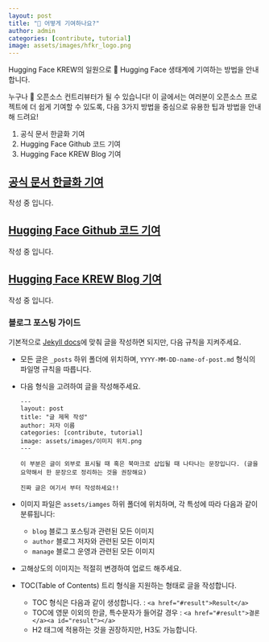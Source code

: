 ```yaml
---
layout: post
title: "🤗 어떻게 기여하나요?"
author: admin
categories: [contribute, tutorial]
image: assets/images/hfkr_logo.png
---
```


Hugging Face KREW의 일원으로 🤗 Hugging Face 생태계에 기여하는 방법을 안내합니다.

누구나 🤗 오픈소스 컨트리뷰터가 될 수 있습니다!
이 글에서는 여러분이 오픈소스 프로젝트에 더 쉽게 기여할 수 있도록, 다음 3가지 방법을 중심으로 유용한 팁과 방법을 안내해 드려요!

1. 공식 문서 한글화 기여
2. Hugging Face Github 코드 기여
3. Hugging Face KREW Blog 기여

## <a href="#docs">공식 문서 한글화 기여</a>

작성 중 입니다.

## <a href="#code">Hugging Face Github 코드 기여</a>

작성 중 입니다.

## <a href="#blog">Hugging Face KREW Blog 기여</a>

작성 중 입니다.

### 블로그 포스팅 가이드

기본적으로 [Jekyll docs](https://jekyllrb.com/docs/)에 맞춰 글을 작성하면 되지만, 다음 규칙을 지켜주세요.

- 모든 글은 `_posts` 하위 폴더에 위치하며, `YYYY-MM-DD-name-of-post.md` 형식의 파일명 규칙을 따릅니다.
- 다음 형식을 고려하여 글을 작성해주세요.

  ```
  ---
  layout: post
  title: "글 제목 작성"
  author: 저자 이름
  categories: [contribute, tutorial]
  image: assets/images/이미지 위치.png
  ---

  이 부분은 글이 외부로 표시될 때 혹은 북마크로 삽입될 때 나타나는 문장입니다. (글을 요약해서 한 문장으로 정리하는 것을 권장해요)

  진짜 글은 여기서 부터 작성하세요!!
  ```

- 이미지 파일은 `assets/iamges` 하위 폴더에 위치하며, 각 특성에 따라 다음과 같이 분류됩니다:
  - `blog` 블로그 포스팅과 관련된 모든 이미지
  - `author` 블로그 저자와 관련된 모든 이미지
  - `manage` 블로그 운영과 관련된 모든 이미지
- 고해상도의 이미지는 적절히 변경하여 업로드 해주세요.
- TOC(Table of Contents) 트리 형식을 지원하는 형태로 글을 작성합니다.
  - TOC 형식은 다음과 같이 생성합니다. : `<a href="#result">Result</a>`
  - TOC에 영문 이외의 한글, 특수문자가 들어갈 경우 : `<a href="#result">결론</a><a id="result"></a>`
  - H2 태그에 적용하는 것을 권장하지만, H3도 가능합니다.
